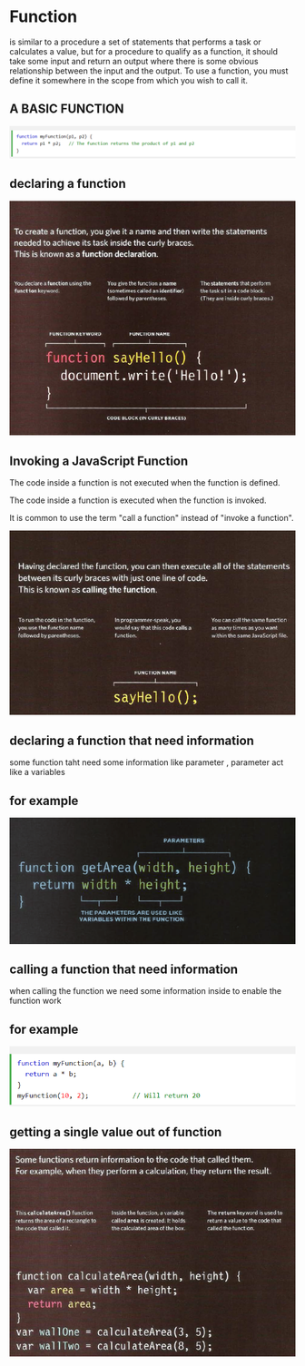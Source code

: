 # Function 

 is similar to a procedure a set of statements that performs a task or calculates a value, but for a procedure to qualify as a function, it should take some input and return an output where there is some obvious relationship between the input and the output. To use a function, you must define it somewhere in the scope from which you wish to call it.


## A BASIC FUNCTION 

 ![img](assets/kl.png)

## declaring a function 

![img](assets/ppppppp.png)

## Invoking a JavaScript Function
The code inside a function is not executed when the function is defined.

The code inside a function is executed when the function is invoked.

It is common to use the term "call a function" instead of "invoke a function".

![img](assets/ssdf.png)

## declaring a function that need information 

some function taht need some information like parameter ,
parameter act like a variables 

## for example 

![img](assets/aaaa.png)

## calling a function that need information 
when calling the function we need some information inside to enable the function work 

## for example 

![img](assets/ssss.png)

## getting a single value out of function 

![img](assets/eeee.png)

